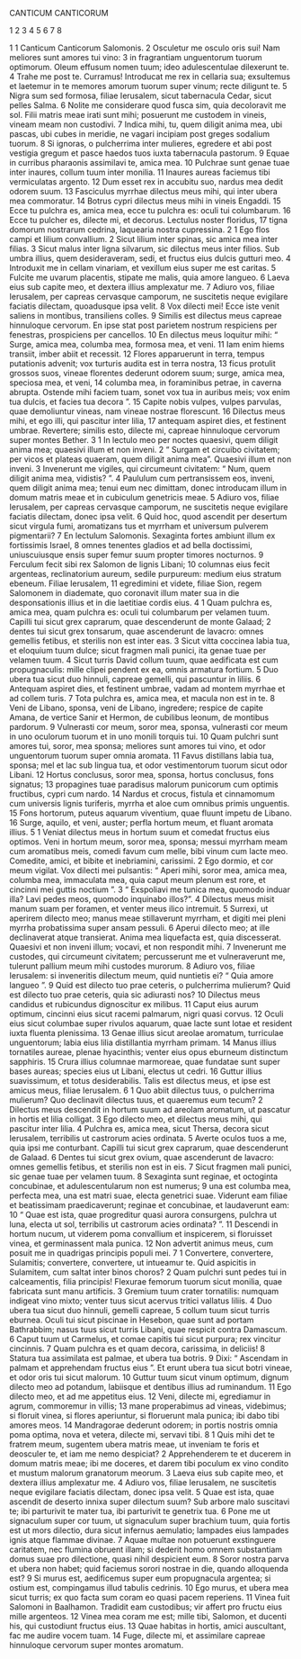CANTICUM CANTICORUM 

1 2 3 4 5 6 7 8

1 
1 Canticum Canticorum Salomonis.
2 Osculetur me osculo oris sui!
Nam meliores sunt amores tui vino:
3 in fragrantiam unguentorum tuorum optimorum.
Oleum effusum nomen tuum;
ideo adulescentulae dilexerunt te.
4 Trahe me post te. Curramus!
Introducat me rex in cellaria sua;
exsultemus et laetemur in te
memores amorum tuorum super vinum;
recte diligunt te.
5 Nigra sum sed formosa,
filiae Ierusalem,
sicut tabernacula Cedar,
sicut pelles Salma.
6 Nolite me considerare quod fusca sim,
quia decoloravit me sol.
Filii matris meae irati sunt mihi;
posuerunt me custodem in vineis,
vineam meam non custodivi.
7 Indica mihi, tu, quem diligit anima mea,
ubi pascas,
ubi cubes in meridie,
ne vagari incipiam
post greges sodalium tuorum.
8 Si ignoras,
o pulcherrima inter mulieres,
egredere et abi post vestigia gregum
et pasce haedos tuos
iuxta tabernacula pastorum.
9 Equae in curribus pharaonis
assimilavi te, amica mea.
10 Pulchrae sunt genae tuae inter inaures,
collum tuum inter monilia.
11 Inaures aureas faciemus tibi
vermiculatas argento.
12 Dum esset rex in accubitu suo,
nardus mea dedit odorem suum.
13 Fasciculus myrrhae dilectus meus mihi,
qui inter ubera mea commoratur.
14 Botrus cypri dilectus meus mihi
in vineis Engaddi.
15 Ecce tu pulchra es, amica mea,
ecce tu pulchra es:
oculi tui columbarum.
16 Ecce tu pulcher es, dilecte mi,
et decorus.
Lectulus noster floridus,
17 tigna domorum nostrarum cedrina,
laquearia nostra cupressina.
2
1 Ego flos campi
et lilium convallium.
2 Sicut lilium inter spinas,
sic amica mea inter filias.
3 Sicut malus inter ligna silvarum,
sic dilectus meus inter filios.
Sub umbra illius, quem desideraveram, sedi,
et fructus eius dulcis gutturi meo.
4 Introduxit me in cellam vinariam,
et vexillum eius super me est caritas.
5 Fulcite me uvarum placentis,
stipate me malis,
quia amore langueo.
6 Laeva eius sub capite meo,
et dextera illius amplexatur me.
7 Adiuro vos, filiae Ierusalem,
per capreas cervasque camporum,
ne suscitetis neque evigilare faciatis dilectam,
quoadusque ipsa velit.
8 Vox dilecti mei!
Ecce iste venit
saliens in montibus,
transiliens colles.
9 Similis est dilectus meus capreae
hinnuloque cervorum.
En ipse stat
post parietem nostrum
respiciens per fenestras,
prospiciens per cancellos.
10 En dilectus meus loquitur mihi:
“ Surge, amica mea,
columba mea, formosa mea, et veni.
11 Iam enim hiems transiit,
imber abiit et recessit.
12 Flores apparuerunt in terra,
tempus putationis advenit;
vox turturis audita est
in terra nostra,
13 ficus protulit grossos suos,
vineae florentes dederunt odorem suum;
surge, amica mea,
speciosa mea, et veni,
14 columba mea, in foraminibus petrae,
in caverna abrupta.
Ostende mihi faciem tuam,
sonet vox tua in auribus meis;
vox enim tua dulcis,
et facies tua decora ”.
15 Capite nobis vulpes, vulpes parvulas,
quae demoliuntur vineas,
nam vineae nostrae florescunt.
16 Dilectus meus mihi, et ego illi,
qui pascitur inter lilia,
17 antequam aspiret dies,
et festinent umbrae.
Revertere; similis esto,
dilecte mi, capreae
hinnuloque cervorum super montes Bether.
3
1 In lectulo meo per noctes
quaesivi, quem diligit anima mea;
quaesivi illum et non inveni.
2 “ Surgam et circuibo civitatem;
per vicos et plateas
quaeram, quem diligit anima mea”.
Quaesivi illum et non inveni.
3 Invenerunt me vigiles,
qui circumeunt civitatem:
“ Num, quem diligit anima mea, vidistis? ”.
4 Paululum cum pertransissem eos,
inveni, quem diligit anima mea;
tenui eum nec dimittam,
donec introducam illum in domum matris meae
et in cubiculum genetricis meae.
5 Adiuro vos, filiae Ierusalem,
per capreas cervasque camporum,
ne suscitetis neque evigilare faciatis dilectam,
donec ipsa velit.
6 Quid hoc, quod ascendit per desertum
sicut virgula fumi,
aromatizans tus et myrrham
et universum pulverem pigmentarii?
7 En lectulum Salomonis.
Sexaginta fortes ambiunt illum
ex fortissimis Israel,
8 omnes tenentes gladios
et ad bella doctissimi,
uniuscuiusque ensis super femur suum
propter timores nocturnos.
9 Ferculum fecit sibi rex Salomon
de lignis Libani;
10 columnas eius fecit argenteas,
reclinatorium aureum,
sedile purpureum:
medium eius stratum ebeneum.
Filiae Ierusalem,
11 egredimini et videte,
filiae Sion,
regem Salomonem
in diademate, quo coronavit illum mater sua
in die desponsationis illius
et in die laetitiae cordis eius.
4
1 Quam pulchra es, amica mea,
quam pulchra es:
oculi tui columbarum
per velamen tuum.
Capilli tui sicut grex caprarum,
quae descenderunt de monte Galaad;
2 dentes tui sicut grex tonsarum,
quae ascenderunt de lavacro:
omnes gemellis fetibus,
et sterilis non est inter eas.
3 Sicut vitta coccinea labia tua,
et eloquium tuum dulce;
sicut fragmen mali punici, ita genae tuae
per velamen tuum.
4 Sicut turris David collum tuum,
quae aedificata est cum propugnaculis:
mille clipei pendent ex ea,
omnis armatura fortium.
5 Duo ubera tua sicut duo hinnuli,
capreae gemelli,
qui pascuntur in liliis.
6 Antequam aspiret dies,
et festinent umbrae,
vadam ad montem myrrhae
et ad collem turis.
7 Tota pulchra es, amica mea,
et macula non est in te.
8 Veni de Libano, sponsa,
veni de Libano,
ingredere;
respice de capite Amana,
de vertice Sanir et Hermon,
de cubilibus leonum,
de montibus pardorum.
9 Vulnerasti cor meum, soror mea, sponsa,
vulnerasti cor meum in uno oculorum tuorum
et in uno monili torquis tui.
10 Quam pulchri sunt amores tui, soror, mea sponsa;
meliores sunt amores tui vino,
et odor unguentorum tuorum super omnia aromata.
11 Favus distillans labia tua, sponsa;
mel et lac sub lingua tua,
et odor vestimentorum tuorum
sicut odor Libani.
12 Hortus conclusus, soror mea, sponsa,
hortus conclusus, fons signatus;
13 propagines tuae paradisus malorum punicorum
cum optimis fructibus,
cypri cum nardo.
14 Nardus et crocus,
fistula et cinnamomum
cum universis lignis turiferis,
myrrha et aloe
cum omnibus primis unguentis.
15 Fons hortorum,
puteus aquarum viventium,
quae fluunt impetu de Libano.
16 Surge, aquilo,
et veni, auster;
perfla hortum meum,
et fluant aromata illius.
5
1 Veniat dilectus meus in hortum suum
et comedat fructus eius optimos.
Veni in hortum meum, soror mea, sponsa;
messui myrrham meam cum aromatibus meis,
comedi favum cum melle,
bibi vinum cum lacte meo.
Comedite, amici, et bibite
et inebriamini, carissimi.
2 Ego dormio, et cor meum vigilat.
Vox dilecti mei pulsantis:
“ Aperi mihi, soror mea, amica mea,
columba mea, immaculata mea,
quia caput meum plenum est rore, et cincinni mei guttis noctium ”. 
3 “ Exspoliavi me tunica mea,
quomodo induar illa?
Lavi pedes meos,
quomodo inquinabo illos?”.
4 Dilectus meus misit manum suam per foramen,
et venter meus ilico intremuit.
5 Surrexi, ut aperirem dilecto meo;
manus meae stillaverunt myrrham,
et digiti mei pleni myrrha probatissima
super ansam pessuli.
6 Aperui dilecto meo;
at ille declinaverat atque transierat.
Anima mea liquefacta est, quia discesserat.
Quaesivi et non inveni illum;
vocavi, et non respondit mihi.
7 Invenerunt me custodes,
qui circumeunt civitatem;
percusserunt me et vulneraverunt me,
tulerunt pallium meum mihi
custodes murorum.
8 Adiuro vos, filiae Ierusalem:
si inveneritis dilectum meum,
quid nuntietis ei?
“ Quia amore langueo ”.
9 Quid est dilecto tuo prae ceteris,
o pulcherrima mulierum?
Quid est dilecto tuo prae ceteris,
quia sic adiurasti nos?
10 Dilectus meus candidus et rubicundus
dignoscitur ex milibus.
11 Caput eius aurum optimum,
cincinni eius sicut racemi palmarum,
nigri quasi corvus.
12 Oculi eius sicut columbae
super rivulos aquarum,
quae lacte sunt lotae
et resident iuxta fluenta plenissima.
13 Genae illius sicut areolae aromatum,
turriculae unguentorum;
labia eius lilia
distillantia myrrham primam.
14 Manus illius tornatiles aureae,
plenae hyacinthis;
venter eius opus eburneum
distinctum sapphiris.
15 Crura illius columnae marmoreae,
quae fundatae sunt super bases aureas;
species eius ut Libani,
electus ut cedri.
16 Guttur illius suavissimum,
et totus desiderabilis.
Talis est dilectus meus, et ipse est amicus meus,
filiae Ierusalem.
6
1 Quo abiit dilectus tuus,
o pulcherrima mulierum?
Quo declinavit dilectus tuus,
et quaeremus eum tecum?
2 Dilectus meus descendit in hortum suum
ad areolam aromatum,
ut pascatur in hortis
et lilia colligat.
3 Ego dilecto meo, et dilectus meus mihi,
qui pascitur inter lilia.
4 Pulchra es, amica mea, sicut Thersa,
decora sicut Ierusalem,
terribilis ut castrorum acies ordinata.
5 Averte oculos tuos a me,
quia ipsi me conturbant.
Capilli tui sicut grex caprarum,
quae descenderunt de Galaad.
6 Dentes tui sicut grex ovium,
quae ascenderunt de lavacro:
omnes gemellis fetibus,
et sterilis non est in eis.
7 Sicut fragmen mali punici, sic genae tuae
per velamen tuum.
8 Sexaginta sunt reginae,
et octoginta concubinae,
et adulescentularum non est numerus;
9 una est columba mea, perfecta mea,
una est matri suae,
electa genetrici suae.
Viderunt eam filiae et beatissimam praedicaverunt;
reginae et concubinae, et laudaverunt eam:
10 “ Quae est ista, quae progreditur quasi aurora consurgens,
pulchra ut luna,
electa ut sol,
terribilis ut castrorum acies ordinata? ”.
11 Descendi in hortum nucum,
ut viderem poma convallium
et inspicerem, si floruisset vinea,
et germinassent mala punica.
12 Non advertit animus meus,
cum posuit me in quadrigas principis populi mei.
7
1 Convertere, convertere, Sulamitis;
convertere, convertere, ut intueamur te.
Quid aspicitis in Sulamitem,
cum saltat inter binos choros?
2 Quam pulchri sunt pedes tui in calceamentis,
filia principis!
Flexurae femorum tuorum sicut monilia,
quae fabricata sunt manu artificis.
3 Gremium tuum crater tornatilis:
numquam indigeat vino mixto;
venter tuus sicut acervus tritici
vallatus liliis.
4 Duo ubera tua sicut duo hinnuli,
gemelli capreae,
5 collum tuum sicut turris eburnea.
Oculi tui sicut piscinae in Hesebon,
quae sunt ad portam Bathrabbim;
nasus tuus sicut turris Libani,
quae respicit contra Damascum.
6 Caput tuum ut Carmelus,
et comae capitis tui sicut purpura;
rex vincitur cincinnis.
7 Quam pulchra es et quam decora,
carissima, in deliciis!
8 Statura tua assimilata est palmae,
et ubera tua botris.
9 Dixi: “ Ascendam in palmam
et apprehendam fructus eius ”.
Et erunt ubera tua sicut botri vineae,
et odor oris tui sicut malorum.
10 Guttur tuum sicut vinum optimum,
dignum dilecto meo ad potandum,
labiisque et dentibus illius ad ruminandum.
11 Ego dilecto meo,
et ad me appetitus eius.
12 Veni, dilecte mi, egrediamur in agrum,
commoremur in villis;
13 mane properabimus ad vineas,
videbimus; si floruit vinea,
si flores aperiuntur,
si floruerunt mala punica;
ibi dabo tibi amores meos.
14 Mandragorae dederunt odorem;
in portis nostris omnia poma optima,
nova et vetera,
dilecte mi, servavi tibi.
8
1 Quis mihi det te fratrem meum,
sugentem ubera matris meae,
ut inveniam te foris et deosculer te,
et iam me nemo despiciat?
2 Apprehenderem te et ducerem in domum matris meae;
ibi me doceres,
et darem tibi poculum ex vino condito
et mustum malorum granatorum meorum.
3 Laeva eius sub capite meo,
et dextera illius amplexatur me.
4 Adiuro vos, filiae Ierusalem,
ne suscitetis neque evigilare faciatis dilectam,
donec ipsa velit.
5 Quae est ista, quae ascendit de deserto
innixa super dilectum suum?
Sub arbore malo suscitavi te;
ibi parturivit te mater tua,
ibi parturivit te genetrix tua.
6 Pone me ut signaculum super cor tuum,
ut signaculum super brachium tuum,
quia fortis est ut mors dilectio,
dura sicut infernus aemulatio;
lampades eius lampades ignis
atque flammae divinae.
7 Aquae multae non potuerunt exstinguere caritatem,
nec flumina obruent illam;
si dederit homo omnem substantiam domus suae pro dilectione,
quasi nihil despicient eum.
8 Soror nostra parva
et ubera non habet;
quid faciemus sorori nostrae
in die, quando alloquenda est?
9 Si murus est,
aedificemus super eum propugnacula argentea;
si ostium est,
compingamus illud tabulis cedrinis.
10 Ego murus,
et ubera mea sicut turris;
ex quo facta sum coram eo
quasi pacem reperiens.
11 Vinea fuit Salomoni
in Baalhamon.
Tradidit eam custodibus;
vir affert pro fructu eius
mille argenteos.
12 Vinea mea coram me est;
mille tibi, Salomon,
et ducenti his, qui custodiunt fructus eius.
13 Quae habitas in hortis,
amici auscultant,
fac me audire vocem tuam.
14 Fuge, dilecte mi,
et assimilare capreae
hinnuloque cervorum
super montes aromatum.
